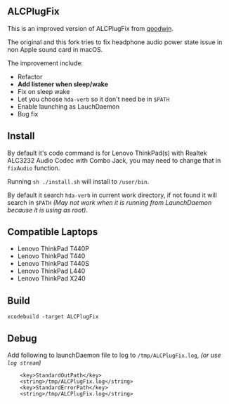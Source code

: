 ALCPlugFix
----------

This is an improved version of ALCPlugFix from [goodwin](https://github.com/goodwin/ALCPlugFix).

The original and this fork tries to fix headphone audio power state issue in non Apple sound card in macOS.

The improvement include:

 - Refactor
 - **Add listener when sleep/wake**
 - Fix on sleep wake
 - Let you choose `hda-verb` so it don't need be in `$PATH`
 - Enable launching as LauchDaemon
 - Bug fix

Install
-------
By default it's code command is for Lenovo ThinkPad(s) with Realtek ALC3232 Audio Codec with Combo Jack, you may need to change that in `fixAudio` function.

Running `sh ./install.sh` will install to `/user/bin`.

By default it search `hda-verb` in current work directory, if not found it will search in `$PATH` _(May not work when it is running from LaunchDaemon because it is using as root)_.

Compatible Laptops
------------------
- Lenovo ThinkPad T440P
- Lenovo ThinkPad T440
- Lenovo ThinkPad T440S
- Lenovo ThinkPad L440
- Lenovo ThinkPad X240

Build
-----
`xcodebuild -target ALCPlugFix`

Debug
-----

Add following to launchDaemon file to log to `/tmp/ALCPlugFix.log`, _(or use `log stream`)_

```
	<key>StandardOutPath</key>
	<string>/tmp/ALCPlugFix.log</string>
	<key>StandardErrorPath</key>
	<string>/tmp/ALCPlugFix.log</string>
```
